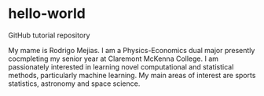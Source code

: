 # hello-world
GitHub tutorial repository

My mame is Rodrigo Mejias. I am a Physics-Economics dual major presently cocmpleting my senior year at Claremont McKenna College.
I am passionately interested in learning novel computational and statistical methods, particularly machine learning.
My main areas of interest are sports statistics, astronomy and space science.
